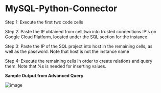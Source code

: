 # MySQL-Python-Connector 

Step 1: Execute the first two code cells 

Step 2: Paste the IP obtained from cell two into trusted connections IP's on Google Cloud Platform, located under the SQL section for the instance

Step 3: Paste the IP of the SQL project into host in the remaining cells, as well as the password. Note that host is not the instance name

Step 4: Execute the remaining cells in order to create relations and query them. Note that %s is needed for inserting values.

**Sample Output from Advanced Query**

![image](https://user-images.githubusercontent.com/47373980/112921775-fb617e80-90d0-11eb-996b-c75425bfeb28.png)
